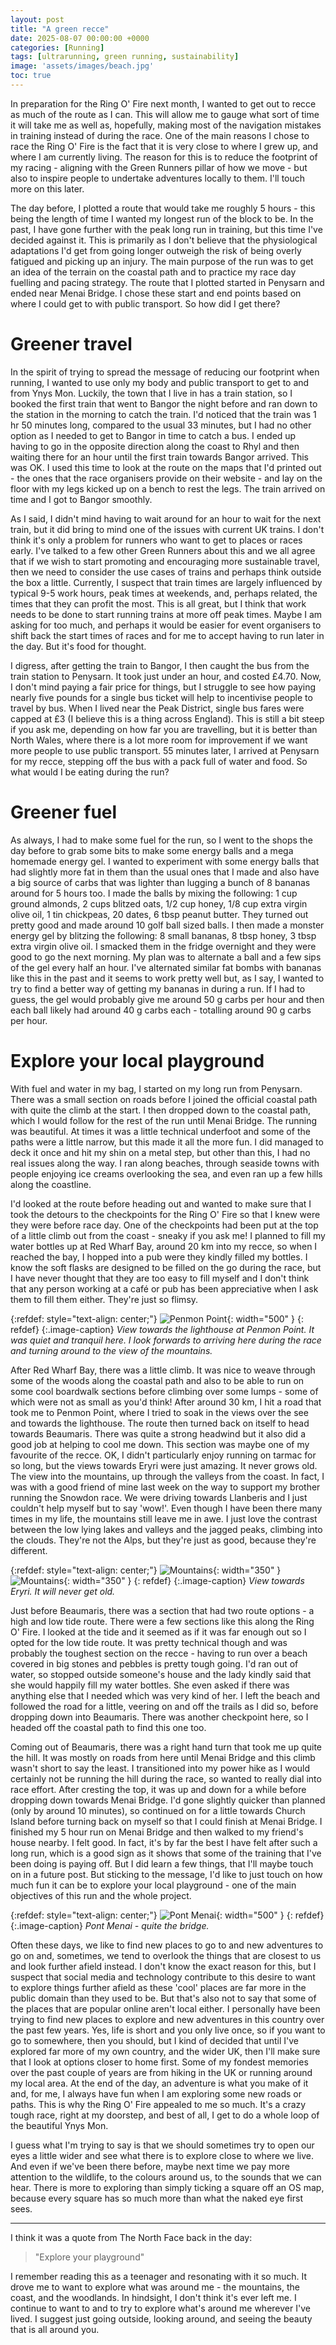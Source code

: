```yaml
--- 
layout: post
title: "A green recce"
date: 2025-08-07 00:00:00 +0000 
categories: [Running] 
tags: [ultrarunning, green running, sustainability]
image: 'assets/images/beach.jpg'
toc: true
--- 
```


In preparation for the Ring O' Fire next month, I wanted to get out to recce as much of the route as I can. This will allow me to gauge what sort of time it will take me as well as, hopefully, making most of the navigation mistakes in training instead of during the race. One of the main reasons I chose to race the Ring O' Fire is the fact that it is very close to where I grew up, and where I am currently living. The reason for this is to reduce the footprint of my racing - aligning with the Green Runners pillar of how we move - but also to inspire people to undertake adventures locally to them. I'll touch more on this later. 

The day before, I plotted a route that would take me roughly 5 hours - this being the length of time I wanted my longest run of the block to be. In the past, I have gone further with the peak long run in training, but this time I've decided against it. This is primarily as I don't believe that the physiological adaptations I'd get from going longer outweigh the risk of being overly fatigued and picking up an injury. The main purpose of the run was to get an idea of the terrain on the coastal path and to practice my race day fuelling and pacing strategy. The route that I plotted started in Penysarn and ended near Menai Bridge. I chose these start and end points based on where I could get to with public transport. So how did I get there?

# Greener travel
In the spirit of trying to spread the message of reducing our footprint when running, I wanted to use only my body and public transport to get to and from Ynys Mon. Luckily, the town that I live in has a train station, so I booked the first train that went to Bangor the night before and ran down to the station in the morning to catch the train. I'd noticed that the train was 1 hr 50 minutes long, compared to the usual 33 minutes, but I had no other option as I needed to get to Bangor in time to catch a bus. I ended up having to go in the opposite direction along the coast to Rhyl and then waiting there for an hour until the first train towards Bangor arrived. This was OK. I used this time to look at the route on the maps that I'd printed out - the ones that the race organisers provide on their website - and lay on the floor with my legs kicked up on a bench to rest the legs. The train arrived on time and I got to Bangor smoothly. 

As I said, I didn't mind having to wait around for an hour to wait for the next train, but it did bring to mind one of the issues with current UK trains. I don't think it's only a problem for runners who want to get to places or races early. I've talked to a few other Green Runners about this and we all agree that if we wish to start promoting and encouraging more sustainable travel, then we need to consider the use cases of trains and perhaps think outside the box a little. Currently, I suspect that train times are largely influenced by typical 9-5 work hours, peak times at weekends, and, perhaps related, the times that they can profit the most. This is all great, but I think that work needs to be done to start running trains at more off peak times. Maybe I am asking for too much, and perhaps it would be easier for event organisers to shift back the start times of races and for me to accept having to run later in the day. But it's food for thought.

I digress, after getting the train to Bangor, I then caught the bus from the train station to Penysarn. It took just under an hour, and costed £4.70. Now, I don't mind paying a fair price for things, but I struggle to see how paying nearly five pounds for a single bus ticket will help to incentivise people to travel by bus. When I lived near the Peak District, single bus fares were capped at £3 (I believe this is a thing across England). This is still a bit steep if you ask me, depending on how far you are travelling, but it is better than North Wales, where there is a lot more room for improvement if we want more people to use public transport. 55 minutes later, I arrived at Penysarn for my recce, stepping off the bus with a pack full of water and food. So what would I be eating during the run? 

# Greener fuel 
As always, I had to make some fuel for the run, so I went to the shops the day before to grab some bits to make some energy balls and a mega homemade energy gel. I wanted to experiment with some energy balls that had slightly more fat in them than the usual ones that I made and also have a big source of carbs that was lighter than lugging a bunch of 8 bananas around for 5 hours too. I made the balls by mixing the following: 1 cup ground almonds, 2 cups blitzed oats, 1/2 cup honey, 1/8 cup extra virgin olive oil, 1 tin chickpeas, 20 dates, 6 tbsp peanut butter. They turned out pretty good and made around 10 golf ball sized balls. I then made a monster energy gel by blitzing the following: 8 small bananas, 8 tbsp honey, 3 tbsp extra virgin olive oil. I smacked them in the fridge overnight and they were good to go the next morning. My plan was to alternate a ball and a few sips of the gel every half an hour. I've alternated similar fat bombs with bananas like this in the past and it seems to work pretty well but, as I say, I wanted to try to find a better way of getting my bananas in during a run. If I had to guess, the gel would probably give me around 50 g carbs per hour and then each ball likely had around 40 g carbs each - totalling around 90 g carbs per hour. 

# Explore your local playground
With fuel and water in my bag, I started on my long run from Penysarn. There was a small section on roads before I joined the official coastal path with quite the climb at the start. I then dropped down to the coastal path, which I would follow for the rest of the run until Menai Bridge. The running was beautiful. At times it was a little technical underfoot and some of the paths were a little narrow, but this made it all the more fun. I did managed to deck it once and hit my shin on a metal step, but other than this, I had no real issues along the way. I ran along beaches, through seaside towns with people enjoying ice creams overlooking the sea, and even ran up a few hills along the coastline. 

I'd looked at the route before heading out and wanted to make sure that I took the detours to the checkpoints for the Ring O' Fire so that I knew were they were before race day. One of the checkpoints had been put at the top of a little climb out from the coast - sneaky if you ask me! I planned to fill my water bottles up at Red Wharf Bay, around 20 km into my recce, so when I reached the bay, I hopped into a pub were they kindly filled my bottles. I know the soft flasks are designed to be filled on the go during the race, but I have never thought that they are too easy to fill myself and I don't think that any person working at a café or pub has been appreciative when I ask them to fill them either. They're just so flimsy. 

{:refdef: style="text-align: center;"}
![Penmon Point](/assets/images/penmon.jpg){: width="500" }
{: refdef}
{:.image-caption}
*View towards the lighthouse at Penmon Point. It was quiet and tranquil here. I look forwards to arriving here during the race and turning around to the view of the mountains.*

After Red Wharf Bay, there was a little climb. It was nice to weave through some of the woods along the coastal path and also to be able to run on some cool boardwalk sections before climbing over some lumps - some of which were not as small as you'd think! After around 30 km, I hit a road that took me to Penmon Point, where I tried to soak in the views over the see and towards the lighthouse. The route then turned back on itself to head towards Beaumaris. There was quite a strong headwind but it also did a good job at helping to cool me down. This section was maybe one of my favourite of the recce. OK, I didn't particularly enjoy running on tarmac for so long, but the views towards Eryri were just amazing. It never grows old. The view into the mountains, up through the valleys from the coast. In fact, I was with a good friend of mine last week on the way to support my brother running the Snowdon race. We were driving towards Llanberis and I just couldn't help myself but to say 'wow!'. Even though I have been there many times in my life, the mountains still leave me in awe. I just love the contrast between the low lying lakes and valleys and the jagged peaks, climbing into the clouds. They're not the Alps, but they're just as good, because they're different. 

{:refdef: style="text-align: center;"}
![Mountains](/assets/images/coast1.jpg){: width="350" }![Mountains](/assets/images/coast2.jpg){: width="350" }
{: refdef}
{:.image-caption}
*View towards Eryri. It will never get old.*

Just before Beaumaris, there was a section that had two route options - a high and low tide route. There were a few sections like this along the Ring O' Fire. I looked at the tide and it seemed as if it was far enough out so I opted for the low tide route. It was pretty technical though and was probably the toughest section on the recce - having to run over a beach covered in big stones and pebbles is pretty tough going. I'd ran out of water, so stopped outside someone's house and the lady kindly said that she would happily fill my water bottles. She even asked if there was anything else that I needed which was very kind of her. I left the beach and followed the road for a little, veering on and off the trails as I did so, before dropping down into Beaumaris. There was another checkpoint here, so I headed off the coastal path to find this one too. 

Coming out of Beaumaris, there was a right hand turn that took me up quite the hill. It was mostly on roads from here until Menai Bridge and this climb wasn't short to say the least. I transitioned into my power hike as I would certainly not be running the hill during the race, so wanted to really dial into race effort. After cresting the top, it was up and down for a while before dropping down towards Menai Bridge. I'd gone slightly quicker than planned (only by around 10 minutes), so continued on for a little towards Church Island before turning back on myself so that I could finish at Menai Bridge. I finished my 5 hour run on Menai Bridge and then walked to my friend's house nearby. I felt good. In fact, it's by far the best I have felt after such a long run, which is a good sign as it shows that some of the training that I've been doing is paying off. But I did learn a few things, that I'll maybe touch on in a future post. But sticking to the message, I'd like to just touch on how much fun it can be to explore your local playground - one of the main objectives of this run and the whole project. 

{:refdef: style="text-align: center;"}
![Pont Menai](/assets/images/pont_menai.jpeg){: width="500" }
{: refdef}
{:.image-caption}
*Pont Menai - quite the bridge.*

Often these days, we like to find new places to go to and new adventures to go on and, sometimes, we tend to overlook the things that are closest to us and look further afield instead. I don't know the exact reason for this, but I suspect that social media and technology contribute to this desire to want to explore things further afield as these 'cool' places are far more in the public domain than they used to be. But that's also not to say that some of the places that are popular online aren't local either. I personally have been trying to find new places to explore and new adventures in this country over the past few years. Yes, life is short and you only live once, so if you want to go to somewhere, then you should, but I kind of decided that until I've explored far more of my own country, and the wider UK, then I'll make sure that I look at options closer to home first. Some of my fondest memories over the past couple of years are from hiking in the UK or running around my local area. At the end of the day, an adventure is what you make of it and, for me, I always have fun when I am exploring some new roads or paths. This is why the Ring O' Fire appealed to me so much. It's a crazy tough race, right at my doorstep, and best of all, I get to do a whole loop of the beautiful Ynys Mon. 

I guess what I'm trying to say is that we should sometimes try to open our eyes a little wider and see what there is to explore close to where we live. And even if we've been there before, maybe next time we pay more attention to the wildlife, to the colours around us, to the sounds that we can hear. There is more to exploring than simply ticking a square off an OS map, because every square has so much more than what the naked eye first sees. 

---

I think it was a quote from The North Face back in the day: 
> "Explore your playground"

I remember reading this as a teenager and resonating with it so much. It drove me to want to explore what was around me - the mountains, the coast, and the woodlands. In hindsight, I don't think it's ever left me. I continue to want to and to try to explore what's around me wherever I've lived. I suggest just going outside, looking around, and seeing the beauty that is all around you. 